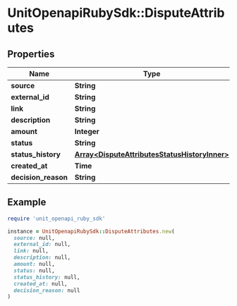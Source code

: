 # UnitOpenapiRubySdk::DisputeAttributes

## Properties

| Name | Type | Description | Notes |
| ---- | ---- | ----------- | ----- |
| **source** | **String** |  |  |
| **external_id** | **String** |  |  |
| **link** | **String** |  | [optional] |
| **description** | **String** |  |  |
| **amount** | **Integer** |  |  |
| **status** | **String** |  |  |
| **status_history** | [**Array&lt;DisputeAttributesStatusHistoryInner&gt;**](DisputeAttributesStatusHistoryInner.md) |  | [optional] |
| **created_at** | **Time** |  |  |
| **decision_reason** | **String** |  | [optional] |

## Example

```ruby
require 'unit_openapi_ruby_sdk'

instance = UnitOpenapiRubySdk::DisputeAttributes.new(
  source: null,
  external_id: null,
  link: null,
  description: null,
  amount: null,
  status: null,
  status_history: null,
  created_at: null,
  decision_reason: null
)
```

